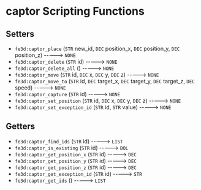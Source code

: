 # captor Scripting Functions

## Setters

- `fe3d:captor_place` (`STR` new_id, `DEC` position_x, `DEC` position_y, `DEC` position_z) -----> `NONE`
- `fe3d:captor_delete` (`STR` id) -----> `NONE`
- `fe3d:captor_delete_all` () -----> `NONE`
- `fe3d:captor_move` (`STR` id, `DEC` x, `DEC` y, `DEC` z) -----> `NONE`
- `fe3d:captor_move_to` (`STR` id, `DEC` target_x, `DEC` target_y, `DEC` target_z, `DEC` speed) -----> `NONE`
- `fe3d:captor_capture` (`STR` id) -----> `NONE`
- `fe3d:captor_set_position` (`STR` id, `DEC` x, `DEC` y, `DEC` z) -----> `NONE`
- `fe3d:captor_set_exception_id` (`STR` id, `STR` value) -----> `NONE`

## Getters

- `fe3d:captor_find_ids` (`STR` id) -----> `LIST`
- `fe3d:captor_is_existing` (`STR` id) -----> `BOL`
- `fe3d:captor_get_position_x` (`STR` id) -----> `DEC`
- `fe3d:captor_get_position_y` (`STR` id) -----> `DEC`
- `fe3d:captor_get_position_z` (`STR` id) -----> `DEC`
- `fe3d:captor_get_exception_id` (`STR` id) -----> `STR`
- `fe3d:captor_get_ids` () -----> `LIST`
